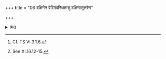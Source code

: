 +++
title = "06 दक्षिणेन वेदिमवस्थितासु दक्षिणासूत्तरेण"

+++

<details><summary>थिते</summary>

6. While the Dakṣiṇā(cows) are situated towards the south of the altar, having gone along the north of the Havirdhāna (-shed), having gone round along the north of the Dhiṣṇya of the Āgnīdhra,[^1] having entered the Pragvaṁśa (hall) by the eastern door, having here performed the rites beginning with the calling together of the relatives of the sacrificer upto the fastening of the handle of the ladle (to the end of the piece of cloth)[^2] (the Adhvaryu) makes libations (of ghee connected with the gifts, by means of the Pracaraṇī (additional) (-ladle).  

[^1]: Cf. TS VI.3.1.6.  

[^2]: See XI.16.12-15.  
</details>
